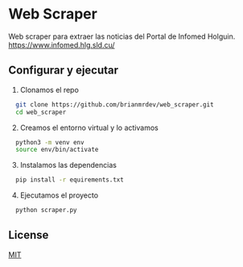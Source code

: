 
# Web Scraper

Web scraper para extraer las noticias del Portal de Infomed Holguin. https://www.infomed.hlg.sld.cu/


## Configurar y ejecutar

1. Clonamos el repo
```bash
  git clone https://github.com/brianmrdev/web_scraper.git
  cd web_scraper
```
2. Creamos el entorno virtual y lo activamos
```bash
  python3 -m venv env
  source env/bin/activate
```
3. Instalamos las dependencias
```bash
  pip install -r equirements.txt
```
4. Ejecutamos el proyecto
```bash
  python scraper.py
```
## License

[MIT](https://choosealicense.com/licenses/mit/)


